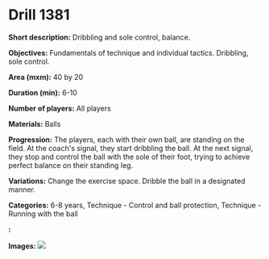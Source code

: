 # Drill 1381

**Short description:**
Dribbling and sole control, balance.

**Objectives:**
Fundamentals of technique and individual tactics. Dribbling, sole control.

**Area (mxm):**
40 by 20

**Duration (min):**
6-10

**Number of players:**
All players

**Materials:**
Balls

**Progression:**
The players, each with their own ball, are standing on the field. At the coach's signal, they start dribbling the ball. At the next signal, they stop and control the ball with the sole of their foot, trying to achieve perfect balance on their standing leg.

**Variations:**
Change the exercise space. Dribble the ball in a designated manner.

**Categories:**
6-8 years, Technique - Control and ball protection, Technique - Running with the ball

**:**


**Images:**
![](https://www.coachingfutsal.com/\images\4498f4e2-f5cc-47c3-b008-d21073c0428a_185.png)

